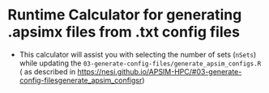 # Runtime Calculator for generating .apsimx files from .txt config files


* This calculator will assist you with selecting the number of sets (`nSets`) while updating the `03-generate-config-files/generate_apsim_configs.R`  ( as described in https://nesi.github.io/APSIM-HPC/#03-generate-config-filesgenerate_apsim_configsr)

<div class="calculator-container"></div>

